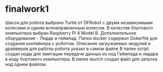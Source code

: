 # finalwork1
Шасси для робота выбрано Turtle от DFRobot с двумя независимыми колесами и одним всенаправленным колесом. В качестве бортового компьютера выбран Raspberry Pi 4 Model B. Дополнительное оборудование - Лидар и геймпад. 
Папка docker содержит Dokerfile для создания контейнера с роботом. Описание загружаемых модулей и драйверов для работы робота указал в самом файле
В папке script создал ноды для эмитации передачи данных из нод Геймпада и лидара в ноду бортового компьютера.
В папке launch создал файл для запуска нод одним файлом.




 
